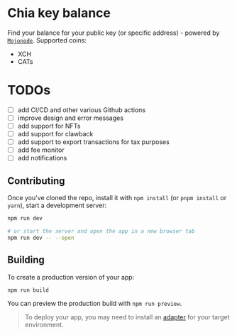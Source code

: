 # Chia key balance 

Find your balance for your public key (or specific address) - powered by [`Mojonode`](https://mojonode.com).
Supported coins:
 - XCH 
 - CATs


# TODOs
 - [ ] add CI/CD and other various Github actions 
 - [ ] improve design and error messages
 - [ ] add support for NFTs
 - [ ] add support for clawback
 - [ ] add support to export transactions for tax purposes
 - [ ] add fee monitor
 - [ ] add notifications

## Contributing

Once you've cloned the repo, install it with `npm install` (or `pnpm install` or `yarn`), start a development server:

```bash
npm run dev

# or start the server and open the app in a new browser tab
npm run dev -- --open
```

## Building

To create a production version of your app:

```bash
npm run build
```

You can preview the production build with `npm run preview`.

> To deploy your app, you may need to install an [adapter](https://kit.svelte.dev/docs/adapters) for your target environment.


